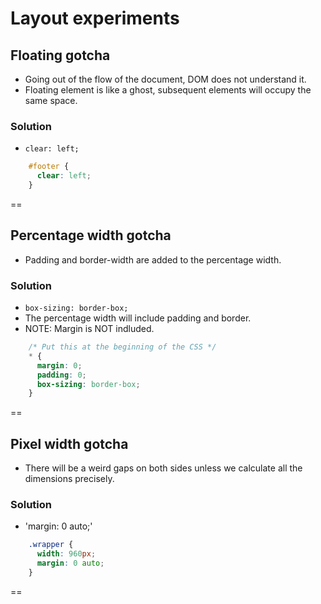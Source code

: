 # Layout experiments

## Floating gotcha
- Going out of the flow of the document, DOM does not understand it.
- Floating element is like a ghost, subsequent elements will occupy the same space.

### Solution
- `clear: left;`

```css
    #footer {
      clear: left;
    }
```

==

## Percentage width gotcha
- Padding and border-width are added to the percentage width.

### Solution
- `box-sizing: border-box;`
- The percentage width will include padding and border.
- NOTE: Margin is NOT indluded.

```css
    /* Put this at the beginning of the CSS */
    * {
      margin: 0;
      padding: 0;
      box-sizing: border-box;
    }
```

==

## Pixel width gotcha
- There will be a weird gaps on both sides unless we calculate all the dimensions precisely.

### Solution
- 'margin: 0 auto;'

```css
    .wrapper {
      width: 960px;
      margin: 0 auto;
    }
```

==


